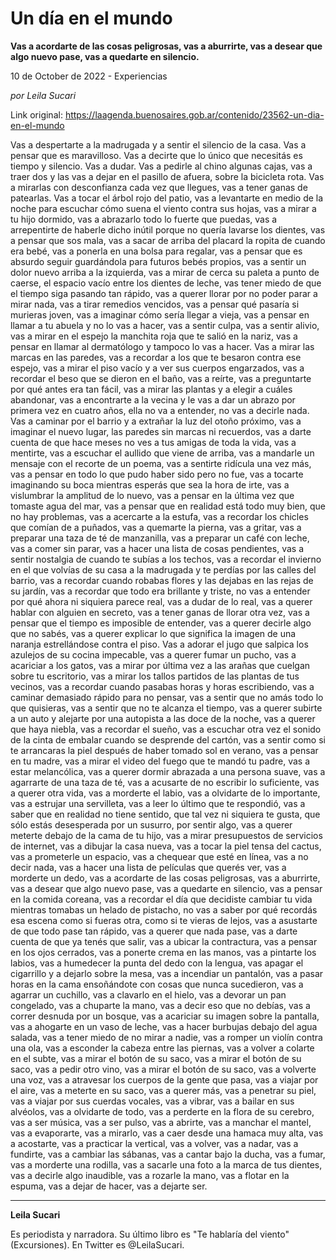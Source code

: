 # Un día en el mundo

**Vas a acordarte de las cosas peligrosas, vas a aburrirte, vas a desear que algo nuevo pase, vas a quedarte en silencio.**

10 de October de 2022 - Experiencias

_por Leila Sucari_

Link original: https://laagenda.buenosaires.gob.ar/contenido/23562-un-dia-en-el-mundo



Vas a despertarte a la madrugada y a sentir el silencio de la casa. Vas a pensar que es maravilloso. Vas a decirte que lo único que necesitás es tiempo y silencio. Vas a dudar. Vas a pedirle al chino algunas cajas, vas a traer dos y las vas a dejar en el pasillo de afuera, sobre la bicicleta rota. Vas a mirarlas con desconfianza cada vez que llegues, vas a tener ganas de patearlas. Vas a tocar el árbol rojo del patio, vas a levantarte en medio de la noche para escuchar cómo suena el viento contra sus hojas, vas a mirar a tu hijo dormido, vas a abrazarlo todo lo fuerte que puedas, vas a arrepentirte de haberle dicho inútil porque no quería lavarse los dientes, vas a pensar que sos mala, vas a sacar de arriba del placard la ropita de cuando era bebé, vas a ponerla en una bolsa para regalar, vas a pensar que es absurdo seguir guardándola para futuros bebés propios, vas a sentir un dolor nuevo arriba a la izquierda, vas a mirar de cerca su paleta a punto de caerse, el espacio vacío entre los dientes de leche, vas tener miedo de que el tiempo siga pasando tan rápido, vas a querer llorar por no poder parar a mirar nada, vas a tirar remedios vencidos, vas a pensar qué pasaría si murieras joven, vas a imaginar cómo sería llegar a vieja, vas a pensar en llamar a tu abuela y no lo vas a hacer, vas a sentir culpa, vas a sentir alivio, vas a mirar en el espejo la manchita roja que te salió en la nariz, vas a pensar en llamar al dermatólogo y tampoco lo vas a hacer. Vas a mirar las marcas en las paredes, vas a recordar a los que te besaron contra ese espejo, vas a mirar el piso vacío y a ver sus cuerpos engarzados, vas a recordar el beso que se dieron en el baño, vas a reírte, vas a preguntarte por qué antes era tan fácil, vas a mirar las plantas y a elegir a cuáles abandonar, vas a encontrarte a la vecina y le vas a dar un abrazo por primera vez en cuatro años, ella no va a entender, no vas a decirle nada. Vas a caminar por el barrio y a extrañar la luz del otoño próximo, vas a imaginar el nuevo lugar, las paredes sin marcas ni recuerdos, vas a darte cuenta de que hace meses no ves a tus amigas de toda la vida, vas a mentirte, vas a escuchar el aullido que viene de arriba, vas a mandarle un mensaje con el recorte de un poema, vas a sentirte ridícula una vez más, vas a pensar en todo lo que pudo haber sido pero no fue, vas a tocarte imaginando su boca mientras esperás que sea la hora de irte, vas a vislumbrar la amplitud de lo nuevo, vas a pensar en la última vez que tomaste agua del mar, vas a pensar que en realidad está todo muy bien, que no hay problemas, vas a acercarte a la estufa, vas a recordar los chicles que comían de a puñados, vas a quemarte la pierna, vas a gritar, vas a preparar una taza de té de manzanilla, vas a preparar un café con leche, vas a comer sin parar, vas a hacer una lista de cosas pendientes, vas a sentir nostalgia de cuando te subías a los techos, vas a recordar el invierno en el que volvías de su casa a la madrugada y te perdías por las calles del barrio, vas a recordar cuando robabas flores y las dejabas en las rejas de su jardín, vas a recordar que todo era brillante y triste, no vas a entender por qué ahora ni siquiera parece real, vas a dudar de lo real, vas a querer hablar con alguien en secreto, vas a tener ganas de llorar otra vez, vas a pensar que el tiempo es imposible de entender, vas a querer decirle algo que no sabés, vas a querer explicar lo que significa la imagen de una naranja estrellándose contra el piso. Vas a adorar el jugo que salpica los azulejos de su cocina impecable, vas a querer fumar un pucho, vas a acariciar a los gatos, vas a mirar por última vez a las arañas que cuelgan sobre tu escritorio, vas a mirar los tallos partidos de las plantas de tus vecinos, vas a recordar cuando pasabas horas y horas escribiendo, vas a caminar demasiado rápido para no pensar, vas a sentir que no amás todo lo que quisieras, vas a sentir que no te alcanza el tiempo, vas a querer subirte a un auto y alejarte por una autopista a las doce de la noche, vas a querer que haya niebla, vas a recordar el sueño, vas a escuchar otra vez el sonido de la cinta de embalar cuando se desprende del cartón, vas a sentir como si te arrancaras la piel después de haber tomado sol en verano, vas a pensar en tu madre, vas a mirar el video del fuego que te mandó tu padre, vas a estar melancólica, vas a querer dormir abrazada a una persona suave, vas a agarrarte de una taza de té, vas a acusarte de no escribir lo suficiente, vas a querer otra vida, vas a morderte el labio, vas a olvidarte de lo importante, vas a estrujar una servilleta, vas a leer lo último que te respondió, vas a saber que en realidad no tiene sentido, que tal vez ni siquiera te gusta, que sólo estás desesperada por un susurro, por sentir algo, vas a querer meterte debajo de la cama de tu hijo, vas a mirar presupuestos de servicios de internet, vas a dibujar la casa nueva, vas a tocar la piel tensa del cactus, vas a prometerle un espacio, vas a chequear que esté en línea, vas a no decir nada, vas a hacer una lista de películas que querés ver, vas a morderte un dedo, vas a acordarte de las cosas peligrosas, vas a aburrirte, vas a desear que algo nuevo pase, vas a quedarte en silencio, vas a pensar en la comida coreana, vas a recordar el día que decidiste cambiar tu vida mientras tomabas un helado de pistacho, no vas a saber por qué recordás esa escena como si fueras otra, como si te vieras de lejos, vas a asustarte de que todo pase tan rápido, vas a querer que nada pase, vas a darte cuenta de que ya tenés que salir, vas a ubicar la contractura, vas a pensar en los ojos cerrados, vas a ponerte crema en las manos, vas a pintarte los labios, vas a humedecer la punta del dedo con la lengua, vas apagar el cigarrillo y a dejarlo sobre la mesa, vas a incendiar un pantalón, vas a pasar horas en la cama ensoñándote con cosas que nunca sucedieron, vas a agarrar un cuchillo, vas a clavarlo en el hielo, vas a devorar un pan congelado, vas a chuparte la mano, vas a decir eso que no debías, vas a correr desnuda por un bosque, vas a acariciar su imagen sobre la pantalla, vas a ahogarte en un vaso de leche, vas a hacer burbujas debajo del agua salada, vas a tener miedo de no mirar a nadie, vas a romper un violín contra una ola, vas a esconder la cabeza entre las piernas, vas a volver a colarte en el subte, vas a mirar el botón de su saco, vas a mirar el botón de su saco, vas a pedir otro vino, vas a mirar el botón de su saco, vas a volverte una voz, vas a atravesar los cuerpos de la gente que pasa, vas a viajar por el aire, vas a meterte en su saco, vas a querer más, vas a penetrar su piel, vas a viajar por sus cuerdas vocales, vas a vibrar, vas a bailar en sus alvéolos, vas a olvidarte de todo, vas a perderte en la flora de su cerebro, vas a ser música, vas a ser pulso, vas a abrirte, vas a manchar el mantel, vas a evaporarte, vas a mirarlo, vas a caer desde una hamaca muy alta, vas a acostarte, vas a practicar la vertical, vas a volver, vas a nadar, vas a fundirte, vas a cambiar las sábanas, vas a cantar bajo la ducha, vas a fumar, vas a morderte una rodilla, vas a sacarle una foto a la marca de tus dientes, vas a decirle algo inaudible, vas a rozarle la mano, vas a flotar en la espuma, vas a dejar de hacer, vas a dejarte ser.




---




**Leila Sucari**




Es periodista y narradora. Su último libro es "Te hablaría del viento" (Excursiones). En Twitter es @LeilaSucari.



